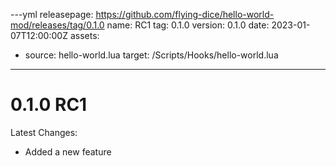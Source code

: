 ---yml
releasepage: https://github.com/flying-dice/hello-world-mod/releases/tag/0.1.0
name: RC1
tag: 0.1.0
version: 0.1.0
date: 2023-01-07T12:00:00Z
assets:
  - source: hello-world.lua
    target: /Scripts/Hooks/hello-world.lua
---
# 0.1.0 RC1

Latest Changes:
- Added a new feature